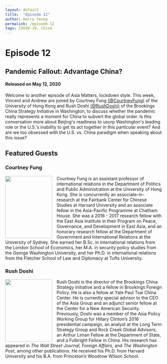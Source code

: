 ```yaml
---
layout: default
title:  "Episode 12"
author: Harry Yeung
permalink: /episode-12
tags: COVID-19, China
---
```


# Episode 12
## Pandemic Fallout: Advantage China?
#### Released on May 12, 2020

<div id="buzzsprout-player-3729524"></div>
<script src="https://www.buzzsprout.com/699187/3729524-pandemic-fallout-advantage-china.js?container_id=buzzsprout-player-3729524&player=small" type="text/javascript" charset="utf-8"></script>

Welcome to another episode of Asia Matters, lockdown style. This week, Vincent and Andrew are joined by Courtney Fung [(@CourtneyFung)](https://twitter.com/courtneyfung?lang=en) of the University of Hong Kong and Rush Doshi [(@RushDoshi)](https://twitter.com/rushdoshi?lang=en) of the Brookings China Strategy Initiative in Washington, to discuss whether the pandemic really represents a moment for China to subvert the global order. Is this conversation more about Beijing's readiness to usurp Washington's leading role or the U.S.'s inability to get its act together in this particular event? And are we too obsessed with the U.S. vs. China paradigm when speaking about this issue?

## Featured Guests

### Courtney Fung

<html>
<head>
<style>
img {
  float: left;
}
</style>
</head>
<body>

<p><img src="https://user-images.githubusercontent.com/67763587/89990868-d5699580-dc37-11ea-8674-7b16176c8703.png"
 style="width:150px;height:200px;margin-right:15px;">
Courtney Fung is an assistant professor of international relations in the Department of Politics and Public Administration at the University of Hong Kong. She is concurrently an associate-in-research at the Fairbank Center for Chinese Studies at Harvard University and an associate fellow in the Asia-Pacific Programme at Chatham House. She was a 2016 - 2017 research fellow with the East Asia Institute in their Program on Peace, Governance, and Development in East Asia, and an honorary research fellow at the Department of Government and International Relations at the University of Sydney. She earned her B.Sc. in international relations from the London School of Economics, her M.A. in security policy studies from the George Washington University, and her Ph.D. in international relations from the Fletcher School of Law and Diplomacy at Tufts University. </p>

</body>
</html>

### Rush Doshi

<html>
<head>
<style>
img {
  float: left;
}
</style>
</head>
<body>

<p><img src="https://user-images.githubusercontent.com/67763587/89991427-adc6fd00-dc38-11ea-8a9f-805618203170.png"
 style="width:150px;height:200px;margin-right:15px;">
Rush Doshi is the director of the Brookings China Strategy Initiative and a fellow in Brookings Foreign Policy. He is also a fellow at Yale Paul Tsai China Center. He is currently special advisor to the CEO of the Asia Group and an adjunct senior fellow at the Center for a New American Security. Previously, Doshi was a member of the Asia Policy Working Group for Hillary Clinton’s 2016 presidential campaign, an analyst at the Long Term Strategy Group and Rock Creek Global Advisors, an Arthur Liman Fellow at the Department of State, and a Fulbright Fellow in China. His research has appeared in <i>The Wall Street Journal, Foreign Affairs</i>, and <i>The Washington Post</i>, among other publications. He received his Ph.D. from Harvard University and his B.A. from Princeton’s Woodrow Wilson School.</p>

</body>
</html>
